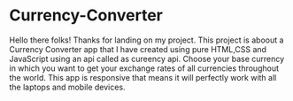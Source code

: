 # Currency-Converter
Hello there folks! Thanks for landing on my project.
This project is aboout a Currency Converter app that I have created using pure HTML,CSS and JavaScript using an api called as cureency api.
Choose your base currency in which you want to get your exchange rates of all currencies throughout the world. 
This app is responsive that means it will perfectly work with all the laptops and mobile devices.
